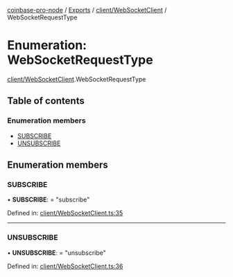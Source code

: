 [coinbase-pro-node](../../README.md) / [Exports](../../modules.md) / [client/WebSocketClient](../../modules/client_websocketclient.md) / WebSocketRequestType

# Enumeration: WebSocketRequestType

[client/WebSocketClient](../../modules/client_websocketclient.md).WebSocketRequestType

## Table of contents

### Enumeration members

- [SUBSCRIBE](websocketclient.websocketrequesttype.md#subscribe)
- [UNSUBSCRIBE](websocketclient.websocketrequesttype.md#unsubscribe)

## Enumeration members

### SUBSCRIBE

• **SUBSCRIBE**: = "subscribe"

Defined in: [client/WebSocketClient.ts:35](https://github.com/bennycode/coinbase-pro-node/blob/7d07dce/src/client/WebSocketClient.ts#L35)

---

### UNSUBSCRIBE

• **UNSUBSCRIBE**: = "unsubscribe"

Defined in: [client/WebSocketClient.ts:36](https://github.com/bennycode/coinbase-pro-node/blob/7d07dce/src/client/WebSocketClient.ts#L36)
